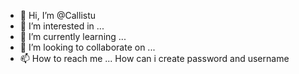 - 👋 Hi, I’m @Callistu
- 👀 I’m interested in ...
- 🌱 I’m currently learning ...
- 💞️ I’m looking to collaborate on ...
- 📫 How to reach me ... How can i create password and username

<!---
Callistu/Callistu is a ✨ special ✨ repository because its `README.md` (this file) appears on your GitHub profile.
You can click the Preview link to take a look at your changes.
--->
